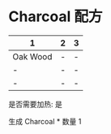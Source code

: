 # Charcoal 配方

|1|2|3|
|----|-----|-----|
|Oak Wood|-|-|
|-|-|-|
|-|-|-|

是否需要加热: 是

生成 Charcoal \* 数量 1

